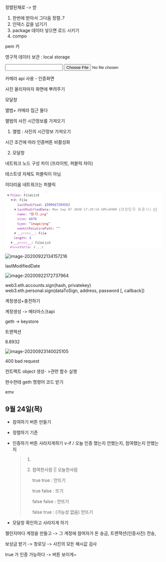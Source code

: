 정렬된채로 -> 받

1. 한번에 받아서 그다음 정렬..?
2. 인덱스 값을 넘기기
3. package  데이터 넣으면 로드 시키기
4. compo



pem 키

영구적 데이터 보관 : local storage

<form  enctype="multipart/form-data">
    <input id="desc" type="text" />
    <input id="image" type="file" />
</form>

카메라 api 사용 - 인증화면

사진 올리자마자 화면에 뿌려주기

모달창

앨범+ 카메라 접근 둘다

앨범의 사진 시간정보를 가져오기





1. 앨범 : 사진의 시간정보 가져오기

시간 조건에 따라 인증버튼 비활성화

2. 모달창



네트워크 노드 구성 차이 (프라이빗, 퍼블릭 차이)

테스트넷 자체도 퍼블릭이 아님

이더리움 네트워크는 퍼블릭

![image-20200922133530593](img\image-20200922133530593.png)

![image-20200922134157216](C:\Users\multicampus\AppData\Roaming\Typora\typora-user-images\image-20200922134157216.png)



lastModifiedDate



![image-20200922172737964](C:\Users\multicampus\AppData\Roaming\Typora\typora-user-images\image-20200922172737964.png)

web3.eth.accounts.sign(hash, privatekey)
web3.eth.personal.sign(dataToSign, address, password [, callback])



계정생성+충전하기

계정생성 -> 메타마스크api 

geth -> keystore 

트랜잭션

8.8932



![image-20200923140025105](C:\Users\multicampus\AppData\Roaming\Typora\typora-user-images\image-20200923140025105.png)

400 bad request

컨트랙트 object 생성- >관련 함수 실행

현수한테 geth 명령어 코드 받기

emv



## 9월 24일(목)

* 참여하기 버튼 만들기

* 정렬하기 기준



* 인증하기 버튼 사라지게하기 v-if / 오늘 인증 했는지 안했는지, 참여했는지 안했는지

  > 1. 
  >
  > 2. 참여한사람 || 오늘한사람
  >
  >    true				true 			: 안뜨기
  >
  >    true				false			: 뜨기
  >
  >    false				false			: 안뜨기
  >
  >    false				true			: (가능성 없음) 안뜨기

* 모달창 확인하고 사라지게 하기



챌린지마다 계정을 만들고 -> 그 계정에 참여자가 돈 송금, 트랜잭션(인증사진) 전송, 

보상금 받기 -> 창로딩 -> 사진의 모든 해시값 검사





true 가 인증 가능하다 -> 버튼 보이게~
